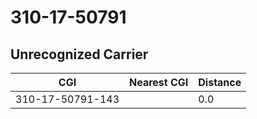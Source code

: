 # 310-17-50791
## Unrecognized Carrier


| CGI | Nearest CGI | Distance |
|-----|-------------|----------|
| 310-17-50791-143 |  | 0.0 |
